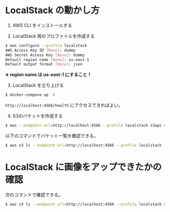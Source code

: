 # LocalStack の動かし方

1. AWS CLI をインストールする

2. LocalStack 用のプロファイルを作成する
  ```bash
  $ aws configure --profile localstack
  AWS Access Key ID [None]: dummy
  AWS Secret Access Key [None]: dummy
  Default region name [None]: us-east-1
  Default output format [None]: json
  ```
  **※ region name は us-east-1 にすること！**

3. LocalStack を立ち上げる
  ```bash
  $ docker-compose up -d
  ```
  `http://localhost:4566/health` にアクセスできればよい。

4. S3のバケットを作成する
  ```bash
  $ aws --endpoint-url=http://localhost:4566 --profile localstack s3api create-bucket --bucket microposts --create-bucket-configuration LocationConstraint=ap-northeast-1
  ```
  以下のコマンドでバケット一覧を確認できる。
  ```bash
  $ aws s3 ls --endpoint-url=http://localhost:4566 --profile localstack
  ```

# LocalStack に画像をアップできたかの確認

次のコマンドで確認できる。
```bash
$ aws s3 ls --endpoint-url=http://localhost:4566 --profile localstack s3://microposts --recursive
```
